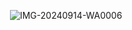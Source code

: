 <img> ![IMG-20240914-WA0006](https://github.com/user-attachments/assets/b97911ce-258c-40c2-a1b7-21eadf236e8c)

